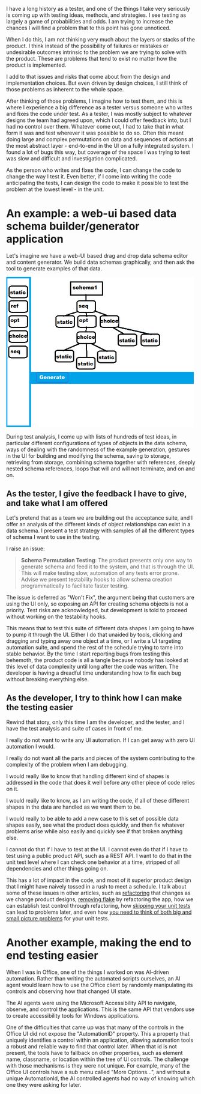 I have a long history as a tester, and one of the things
I take very seriously is coming up with testing ideas, methods,
and strategies. I see testing as largely a game of probabilities
and odds. I am trying to increase the chances I will find a problem
that to this point has gone unnoticed.

When I do this, I am not thinking very much about the layers
or stacks of the product. I think instead of the possibility
of failures or mistakes or undesirable outcomes intrinsic to
the problem we are trying to solve with the product. These are
problems that tend to exist no matter how the product is implemented.

I add to that issues and risks that come about from the design
and implementation choices. But even driven by design choices, I still
think of those problems as inherent to the whole space.

After thinking of those problems, I imagine how to test them, and this
is where I experience a big difference as a tester versus someone
who writes and fixes the code under test. As a tester, I was mostly
subject to whatever designs the team had agreed upon, which I could
offer feedback into, but I had no control over them. Whatever come out,
I had to take that in what form it was and test wherever it was possible
to do so. Often this meant doing large and complex permutations on data
and sequences of actions at the most abstract layer - end-to-end in the
UI on a fully integrated system. I found a lot of bugs this way, but
coverage of the space I was trying to test was slow and difficult
and investigation complicated.

As the person who writes and fixes the code, I can change the code
to change the way I test it. Even better, if I come into writing the
code anticipating the tests, I can design the code to make it possible
to test the problem at the lowest level - in the unit.

An example: a web-ui based data schema builder/generator application
========================================================
Let's imagine we have a web-UI based drag and drop data schema
editor and content generator. We build data schemas graphically,
and then ask the tool to generate examples of that data.

![A mockup of a possible Web-UI for a data schema building, data generating tool](/assets/datamaker_hypothetical.png)

During test analysis, I come up with lists of hundreds of test ideas,
in particular different configurations of types of objects in the data
schema, ways of dealing with the randomness of the example generation,
gestures in the UI for building and modifying the schema, saving to
storage, retrieving from storage, combining schema together with references,
deeply nested schema references, loops that will and will not terminate, and
on and on.

As the tester, I give the feedback I have to give, and take what I am offered
----------------------------------------------------------
Let's pretend that as a team we are building out the acceptance suite,
and I offer an analysis of the different kinds of object relationships
can exist in a data schema. I present a test strategy with samples of all
the different types of schema I want to use in the testing.

I raise an issue:
> __Schema Permutation Testing__: The product presents only one way to
> generate schema and feed it to the system, and that is through the UI. This
> will make testing slow, automation of any tests error prone. Advise we
> present testability hooks to allow schema creation programmatically to
> facilitate faster testing.

The issue is deferred as "Won't Fix", the argument being that customers are using the
UI only, so exposing an API for creating schema objects is not a priority. Test risks
are acknowledged, but development is told to proceed without working on the
testability hooks. 

This means that to test this suite of different data shapes I am going to have
to pump it through the UI. Either I do that unaided by tools, clicking and dragging
and typing away one object at a time, or I write a UI targeting automation suite, and
spend the rest of the schedule trying to tame into stable behavior. By the time I start
reporting bugs from testing this behemoth, the product code is all a tangle because
nobody has looked at this level of data complexity until long after the code was written.
The developer is having a dreadful time understanding how to fix each bug without
breaking everything else.

As the developer, I try to think how I can make the testing easier
------------------------------------------------------------
Rewind that story, only this time I am the developer, and the tester, and
I have the test analysis and suite of cases in front of me.

I really do not want to write any UI automation. If I can get away with zero
UI automation I would.

I really do not want all the parts and pieces of the system contributing
to the complexity of the problem when I am debugging.

I would really like to know that handling different kind of shapes is addressed
in the code that does it well before any other piece of code relies on
it.

I would really like to know, as I am writing the code, if all of these different
shapes in the data are handled as we want them to be.

I would really to be able to add a new case to this set of possible data
shapes easily, see what the product does quickly, and then fix whatever
problems arise while also easily and quickly see if that broken anything else.

I cannot do that if I have to test at the UI. I cannot even do that if I have
to test using a public product API, such as a REST API. I want to do that in the unit
test level where I can check one behavior at a time, stripped of all dependencies and
other things going on.

This has a lot of impact in the code, and most of it superior product design
that I might have naively tossed in a rush to meet a schedule. I talk about
some of these issues in other articles, such as <a href="https://waynemroseberry.github.io/2023/11/27/Automation-refactoring-as-the-app-changes.html">refactoring</a> that changes as we
change product designs, <a href="https://waynemroseberry.github.io/2023/12/18/When-the-product-needs-to-change-to-remove-flake.html">removing flake</a>
by refactoring the app, how we can <a hrer="https://waynemroseberry.github.io/2023/12/30/Flake-is-about-control.html"> establish
test control</a> through refactoring, how <a href="https://waynemroseberry.github.io/2024/01/13/Diary-of-a-developer-fixing-their-own-lazy-mistake.html">skipping
your unit tests</a> can lead to problems later, and even how <a href="https://waynemroseberry.github.io/2024/01/29/Caught-myself-in-a-fragile-unit-test-bad-habit.html">
you need to think of both big and small picture problems</a> for your unit tests.

Another example, making the end to end testing easier
===============================================================
When I was in Office, one of the things I worked on was AI-driven automation.
Rather than writing the automated scripts ourselves, an AI agent would
learn how to use the Office client by randomly manipulating its controls
and observing how that changed UI state.

The AI agents were using the Microsoft Accessibility API to navigate,
observe, and control the applications. This is the same API that vendors
use to create accessibility tools for Windows applications.

One of the difficulties that came up was that many of the controls in the
Office UI did not expose the "AutomationID" property. This a property
that uniquely identifies a control within an application, allowing automation
tools a robust and reliable way to find that control later. When that id is
not present, the tools have to fallback on other properties, such as element
name, classname, or location within the tree of UI controls. The challenge with
those mechanisms is they were not unique. For example, many of the Office UI
controls have a sub menu called "More Options...", and without a unique
AutomationId, the AI controlled agents had no way of knowing which one
they were asking for later.
